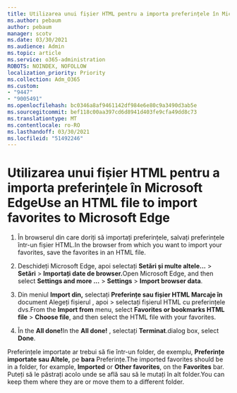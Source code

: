 ```yaml
---
title: Utilizarea unui fișier HTML pentru a importa preferințele în Microsoft Edge
ms.author: pebaum
author: pebaum
manager: scotv
ms.date: 03/30/2021
ms.audience: Admin
ms.topic: article
ms.service: o365-administration
ROBOTS: NOINDEX, NOFOLLOW
localization_priority: Priority
ms.collection: Adm_O365
ms.custom:
- "9447"
- "9005491"
ms.openlocfilehash: bc0346a8af9461142df984e6e80c9a3490d3ab5e
ms.sourcegitcommit: bef118c00aa397cd6d8941d403fe9cfa49dd8c73
ms.translationtype: MT
ms.contentlocale: ro-RO
ms.lasthandoff: 03/30/2021
ms.locfileid: "51492246"
---
```

# <a name="use-an-html-file-to-import-favorites-to-microsoft-edge"></a><span data-ttu-id="56d4e-102">Utilizarea unui fișier HTML pentru a importa preferințele în Microsoft Edge</span><span class="sxs-lookup"><span data-stu-id="56d4e-102">Use an HTML file to import favorites to Microsoft Edge</span></span>

1. <span data-ttu-id="56d4e-103">În browserul din care doriți să importați preferințele, salvați preferințele într-un fișier HTML.</span><span class="sxs-lookup"><span data-stu-id="56d4e-103">In the browser from which you want to import your favorites, save the favorites in an HTML file.</span></span>

1. <span data-ttu-id="56d4e-104">Deschideți Microsoft Edge, apoi selectați **Setări și multe altele...**  >  **Setări**  >  **Importați date de browser.**</span><span class="sxs-lookup"><span data-stu-id="56d4e-104">Open Microsoft Edge, and then select **Settings and more ...** > **Settings** > **Import browser data**.</span></span>

1. <span data-ttu-id="56d4e-105">Din meniul **Import din,** selectați **Preferințe sau fișier HTML Marcaje în** document Alegeți fișierul , apoi  >  selectați fișierul HTML cu preferințele dvs.</span><span class="sxs-lookup"><span data-stu-id="56d4e-105">From the **Import from** menu, select **Favorites or bookmarks HTML file** > **Choose file**, and then select the HTML file with your favorites.</span></span>

1. <span data-ttu-id="56d4e-106">În the **All done!**</span><span class="sxs-lookup"><span data-stu-id="56d4e-106">In the **All done!**</span></span> <span data-ttu-id="56d4e-107">, selectați **Terminat**.</span><span class="sxs-lookup"><span data-stu-id="56d4e-107">dialog box, select **Done**.</span></span>

<span data-ttu-id="56d4e-108">Preferințele importate ar trebui să fie într-un folder, de exemplu, **Preferințe** **importate sau Altele,** pe **bara** Preferințe.</span><span class="sxs-lookup"><span data-stu-id="56d4e-108">The imported favorites should be in a folder, for example, **Imported** or **Other favorites**, on the **Favorites** bar.</span></span> <span data-ttu-id="56d4e-109">Puteți să le păstrați acolo unde se află sau să le mutați în alt folder.</span><span class="sxs-lookup"><span data-stu-id="56d4e-109">You can keep them where they are or move them to a different folder.</span></span>